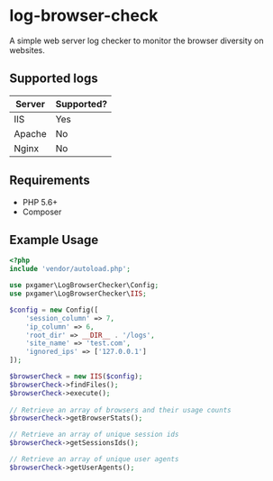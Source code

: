 # log-browser-check

A simple web server log checker to monitor the browser diversity on websites.

## Supported logs

Server | Supported?
------ | ----------
IIS    | Yes
Apache | No
Nginx  | No

## Requirements

- PHP 5.6+
- Composer

## Example Usage

```php
<?php
include 'vendor/autoload.php';

use pxgamer\LogBrowserChecker\Config;
use pxgamer\LogBrowserChecker\IIS;

$config = new Config([
    'session_column' => 7,
    'ip_column' => 6,
    'root_dir' => __DIR__ . '/logs',
    'site_name' => 'test.com',
    'ignored_ips' => ['127.0.0.1']
]);

$browserCheck = new IIS($config);
$browserCheck->findFiles();
$browserCheck->execute();
		
// Retrieve an array of browsers and their usage counts
$browserCheck->getBrowserStats();

// Retrieve an array of unique session ids
$browserCheck->getSessionsIds();

// Retrieve an array of unique user agents
$browserCheck->getUserAgents();
```